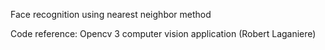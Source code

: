 Face recognition using nearest neighbor method

Code reference: Opencv 3 computer vision application (Robert Laganiere)
